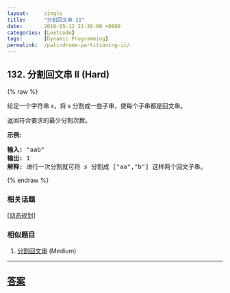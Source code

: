 ```yaml
---
layout:     single
title:      "分割回文串 II"
date:       2016-05-12 21:30:00 +0800
categories: [Leetcode]
tags:       [Dynamic Programming]
permalink:  /palindrome-partitioning-ii/
---
```


## 132. 分割回文串 II (Hard)

{% raw %}

<p>给定一个字符串 <em>s</em>，将 <em>s</em> 分割成一些子串，使每个子串都是回文串。</p>

<p>返回符合要求的最少分割次数。</p>

<p><strong>示例:</strong></p>

<pre><strong>输入:</strong>&nbsp;&quot;aab&quot;
<strong>输出:</strong> 1
<strong>解释: </strong>进行一次分割就可将&nbsp;<em>s </em>分割成 [&quot;aa&quot;,&quot;b&quot;] 这样两个回文子串。
</pre>

{% endraw %}

### 相关话题
  [[动态规划](https://github.com/openset/leetcode/tree/master/tag/dynamic-programming/README.md)]

### 相似题目
  1. [分割回文串](/palindrome-partitioning) (Medium)

---

## [答案](https://github.com/openset/leetcode/tree/master/problems/palindrome-partitioning-ii)
